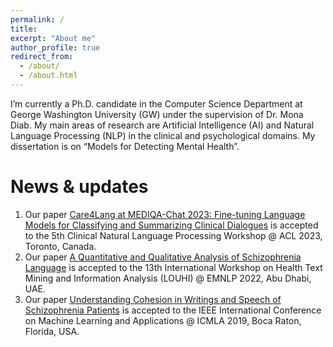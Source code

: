 ```yaml
---
permalink: /
title: 
excerpt: "About me"
author_profile: true
redirect_from: 
  - /about/
  - /about.html
---
```


I’m currently a Ph.D. candidate in the Computer Science Department at George Washington University (GW) under the supervision of Dr. Mona Diab. My main areas of research are Artificial Intelligence (AI) and Natural Language Processing (NLP) in the clinical and psychological domains. My dissertation is on “Models for Detecting Mental Health”. 


News & updates
======
1. Our paper [Care4Lang at MEDIQA-Chat 2023: Fine-tuning Language Models for Classifying and Summarizing Clinical Dialogues]([https://aclanthology.org/2023.clinicalnlp-1.55.pdf]) is accepted to the 5th Clinical Natural Language Processing Workshop @ ACL 2023, Toronto, Canada.
2. Our paper [A Quantitative and Qualitative Analysis of Schizophrenia Language]([https://aclanthology.org/2022.louhi-1.20.pdf]) is accepted to the 13th International Workshop on Health Text Mining and Information Analysis (LOUHI) @ EMNLP 2022, Abu Dhabi, UAE.
3. Our paper [Understanding Cohesion in Writings and Speech of Schizophrenia Patients]([https://ieeexplore.ieee.org/abstract/document/8999111/]) is accepted to the IEEE International Conference on Machine Learning and Applications @ ICMLA 2019, Boca Raton, Florida, USA.
